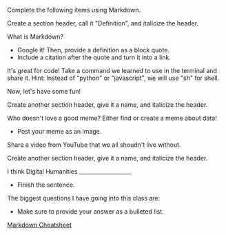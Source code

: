 Complete the following items using Markdown.

Create a section header, call it "Definition", and italicize the header.


What is Markdown?
  * Google it! Then, provide a definition as a block quote.
  * Include a citation after the quote and turn it into a link. 
 
It's great for code! Take a command we learned to use in the terminal and share it. Hint: Instead of "python" or "javascript", we will use "sh" for shell.
  
 
Now, let's have some fun! 

Create another section header, give it a name, and italicize the header.

Who doesn't love a good meme? Either find or create a meme about data!
* Post your meme as an image.

Share a video from YouTube that we all shoudn't live without. 

Create another section header, give it a name, and italicize the header.

I think Digital Humanities ___________________
* Finish the sentence. 

The biggest questions I have going into this class are:
  * Make sure to provide your answer as a bulleted list.
  
 
  
  
[Markdown Cheatsheet](https://github.com/adam-p/markdown-here/wiki/Markdown-Cheatsheet)   
